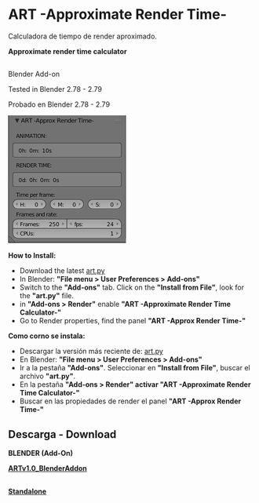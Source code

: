 ART -Approximate Render Time-
=

Calculadora de tiempo de render aproximado.

**Approximate render time calculator**

##

Blender Add-on

Tested in Blender 2.78 - 2.79

Probado en Blender 2.78 - 2.79

![](https://github.com/eLeDeTe-LoDeTanda/ART/blob/master/BlenderAddon/ART_Blenderaddon.png)


**How to Install:**
* Download the latest [art.py](https://raw.githubusercontent.com/eLeDeTe-LoDeTanda/ART/master/BlenderAddon/art.py)
* In Blender: **"File menu > User Preferences > Add-ons"**
* Switch to the **"Add-ons"** tab. Click on the **"Install from File"**, look for the **"art.py"** file.
* in **"Add-ons > Render"** enable **"ART -Approximate Render Time Calculator-"**
* Go to Render properties, find the panel **"ART -Approx Render Time-"**

**Como corno se instala:**
* Descargar la versión más reciente de: [art.py](https://raw.githubusercontent.com/eLeDeTe-LoDeTanda/ART/master/BlenderAddon/art.py)
* En Blender: **"File menu > User Preferences > Add-ons"**
* Ir a la pestaña **"Add-ons"**. Seleccionar en **"Install from File"**, buscar el archivo **"art.py"**.
* En la pestaña **"Add-ons > Render" activar "ART -Approximate Render Time Calculator-"**
* Buscar en las propiedades de render el panel **"ART -Approx Render Time-"**

## Descarga - Download


**BLENDER (Add-On)**

**[ARTv1.0_BlenderAddon](https://raw.githubusercontent.com/eLeDeTe-LoDeTanda/ART/master/BlenderAddon/art.py)**

##

**[Standalone](https://github.com/eLeDeTe-LoDeTanda/ART)**
